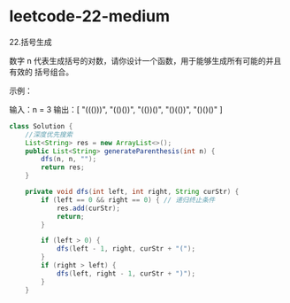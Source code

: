 # leetcode-22-medium

22.括号生成

数字 n 代表生成括号的对数，请你设计一个函数，用于能够生成所有可能的并且 有效的 括号组合。

 

示例：

输入：n = 3
输出：[
       "((()))",
       "(()())",
       "(())()",
       "()(())",
       "()()()"
     ]

```java
class Solution {
    //深度优先搜索
    List<String> res = new ArrayList<>();
    public List<String> generateParenthesis(int n) {
        dfs(n, n, "");
        return res;
    }

    private void dfs(int left, int right, String curStr) {
        if (left == 0 && right == 0) { // 递归终止条件
            res.add(curStr);
            return;
        }

        if (left > 0) { 
            dfs(left - 1, right, curStr + "(");
        }
        if (right > left) { 
            dfs(left, right - 1, curStr + ")");
        }
    }


```

